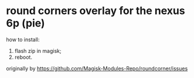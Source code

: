# round corners overlay for the nexus 6p (pie)

how to install:
1. flash zip in magisk;
2. reboot.

originally by https://github.com/Magisk-Modules-Repo/roundcorner/issues
